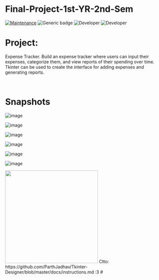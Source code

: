 # Final-Project-1st-YR-2nd-Sem
[![Maintenance](https://img.shields.io/badge/Maintained%3F-Yes-green.svg)](https://GitHub.com/Naereen/StrapDown.js/graphs/commit-activity)
![Generic badge](https://img.shields.io/badge/Development%3f-Complete-blue.svg)
![Developer](https://img.shields.io/badge/Developer-ChristianJude23-blue)
![Developer](https://img.shields.io/badge/Developer-owenlim225-blue)

# Project:
Expense Tracker. Build an expense tracker where users can input their expenses, categorize
them, and view reports of their spending over time. Tkinter can be used to create the interface for adding expenses and generating reports.

<br>


# Snapshots


![image](https://github.com/owenlim225/Money-Tracker-App-1/assets/87555304/f00fb541-001b-4358-91fc-6ed9bda43e2f)


![image](https://github.com/owenlim225/Money-Tracker-App-1/assets/87555304/19d5e2e9-7610-4694-b582-e63db927386f)


![image](https://github.com/owenlim225/Money-Tracker-App-1/assets/87555304/dc30fcaa-f0af-4d90-a291-4a0c34d80fa8)


![image](https://github.com/owenlim225/Money-Tracker-App-1/assets/87555304/aff28859-2499-4098-9804-2428153c58ff)


![image](https://github.com/owenlim225/Money-Tracker-App-1/assets/87555304/2930e2d6-6c17-4c93-bbc2-dd4605e1cf64)



![image](https://github.com/owenlim225/Money-Tracker-App-1/assets/87555304/010a1330-86be-4123-9367-026689a56be8)



<img src="https://github.com/SAWARATSUKI/ServiceLogos/blob/main/Python/Python.png" alt="" width=300>
Ctto: https://github.com/ParthJadhav/Tkinter-Designer/blob/master/docs/instructions.md
:3
#
